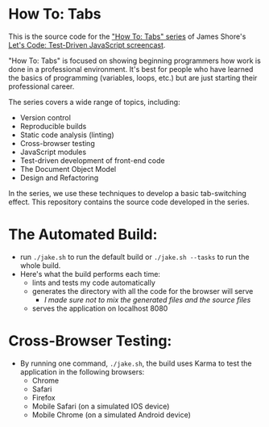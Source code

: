 How To: Tabs
============
This is the source code for the ["How To: Tabs" series](http://www.letscodejavascript.com/v3/episodes/how_to) of James Shore's [Let's Code: Test-Driven JavaScript screencast](http://www.letscodejavascript.com).

"How To: Tabs" is focused on showing beginning programmers how work is done in a professional environment. It's best for people who have learned the basics of programming (variables, loops, etc.) but are just starting their professional career.

The series covers a wide range of topics, including:

* Version control
* Reproducible builds
* Static code analysis (linting)
* Cross-browser testing
* JavaScript modules
* Test-driven development of front-end code
* The Document Object Model
* Design and Refactoring

In the series, we use these techniques to develop a basic tab-switching effect. This repository contains the source code developed in the series.

The Automated Build:
=======
- run `./jake.sh` to run the default build or `./jake.sh --tasks` to run the whole build.
- Here's what the build performs each time:
    - lints and tests my code automatically
    - generates the directory with all the code for the browser will serve
        - *I made sure not to mix the generated files and the source files*
    - serves the application on localhost 8080

Cross-Browser Testing:
===========
- By running one command, `./jake.sh`, the build uses Karma to test the application in the following browsers:
    - Chrome
    - Safari
    - Firefox
    - Mobile Safari (on a simulated IOS device)
    - Mobile Chrome (on a simulated Android device)